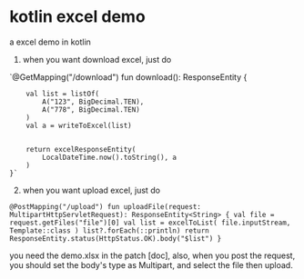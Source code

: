 # kotlin excel demo
a excel demo in kotlin

1. when you want download excel, just do 

`@GetMapping("/download")
   	fun download(): ResponseEntity<ByteArray> {
   		
   		val list = listOf(
   			A("123", BigDecimal.TEN),
   			A("778", BigDecimal.TEN)
   		)
   		val a = writeToExcel(list)
   		
   		
   		return excelResponseEntity(
   			LocalDateTime.now().toString(), a
   		)
   	}`
 
2. when you want upload excel, just do
 
`@PostMapping("/upload")
  	fun uploadFile(request: MultipartHttpServletRequest): ResponseEntity<String> {
  		val file = request.getFiles("file")[0]
  		val list = excelToList(
  			file.inputStream,
  			Template::class
  		)
  		list?.forEach(::println)
  		return ResponseEntity.status(HttpStatus.OK).body("$list")
  	}`

 you need the demo.xlsx in the patch [doc], also, when you post the request, you should set 
 the body's type as Multipart, and select the file then upload.